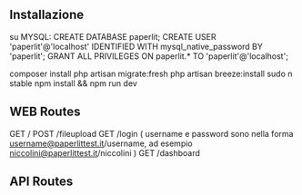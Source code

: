 ## Installazione


su MYSQL:
CREATE DATABASE paperlit;
CREATE USER 'paperlit'@'localhost' IDENTIFIED WITH mysql_native_password BY 'paperlit';
GRANT ALL PRIVILEGES ON paperlit.* TO 'paperlit'@'localhost';



composer install
php artisan migrate:fresh
php artisan breeze:install
sudo n stable
npm install && npm run dev




## WEB Routes

GET     /
POST    /fileupload
GET     /login   ( username e password sono nella forma username@paperlittest.it/username, ad esempio niccolini@paperlittest.it/niccolini )
GET     /dashboard

## API Routes
